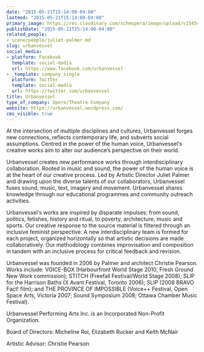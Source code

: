 ```yaml
---
date: "2015-05-21T15:14:00-04:00"
lastmod: "2015-05-21T15:14:00-04:00"
primary_image: https://res.cloudinary.com/schmopera/image/upload/v1545409169/media/webhook-uploads/1432235659421/zSgEEu4j.png.png
publishDate: "2015-05-21T15:14:00-04:00"
related_people:
- scene/people/juliet-palmer.md
slug: urbanvessel
social_media:
- platform: Facebook
  template: social-media
  url: https://www.facebook.com/urbanvessel
- _template: company_single
  platform: Twitter
  template: social-media
  url: https://twitter.com/urbanvessel
title: Urbanvessel
type_of_company: Opera/Theatre Company
website: https://urbanvessel.wordpress.com/
cms_visible: true
---
```


At the intersection of multiple disciplines and cultures, Urbanvessel forges new connections, reflects contemporary life, and subverts social assumptions. Centred in the power of the human voice, Urbanvessel‘s creative works aim to alter our audience’s perspective on their world.

Urbanvessel creates new performance works through interdisciplinary collaboration. Rooted in music and sound, the power of the human voice is at the heart of our creative process. Led by Artistic Director  Juliet Palmer and drawing upon the diverse talents of our collaborators, Urbanvessel fuses sound, music, text, imagery and movement. Urbanvessel shares knowledge through our educational programmes and community outreach activities.

Urbanvessel‘s works are inspired by disparate impulses: from sound, politics, fetishes, history and ritual, to poverty, architecture, music and sports. Our creative response to the source material is filtered through an inclusive feminist perspective. A new interdisciplinary team is formed for each project, organized horizontally so that artistic decisions are made collaboratively. Our methodology combines improvisation and composition in tandem with an inclusive process for critical feedback and revision.

Urbanvessel was founded in 2006 by Palmer and architect Christie Pearson. Works include: VOICE-BOX (Harbourfront World Stage 2010, Fresh Ground New Work commission); STITCH (Freefall Festival/World Stage 2008); SLIP for the Harrison Baths (X Avant Festival, Toronto 2006); SLIP (2008 BRAVO Fact! film); and THE PROVINCE OF IMPOSSIBLE (Voice++ Festival, Open Space Arts, Victoria 2007; Sound Symposium 2008; Ottawa Chamber Music Festival).

Urbanvessel Performing Arts Inc. is an Incorporated Non-Profit Organization.

Board of Directors: Micheline Roi, Elizabeth Rucker and Keith McNair

Artistic Advisor: Christie Pearson
